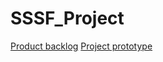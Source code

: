 # SSSF_Project

[Product backlog](https://github.com/arnaud18o5/SSSF_Project/projects/1)
[Project prototype](https://www.figma.com/file/6pWUEZgZ1SL6b3UJ9ByP7l/OnlineNewPaper)
